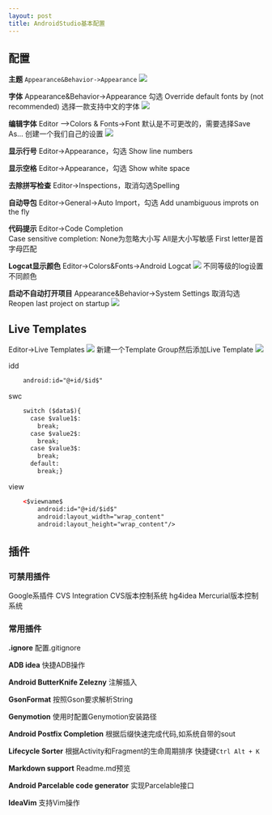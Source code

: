```yaml
---
layout: post
title: AndroidStudio基本配置
---
```

## 配置
**主题**
`Appearance&Behavior->Appearance`
![](http://upload-images.jianshu.io/upload_images/1513502-69aff608fa924f18.png?imageMogr2/auto-orient/strip%7CimageView2/2/w/1240)

**字体**
Appearance&Behavior->Appearance
勾选 Override default fonts by (not recommended)
选择一款支持中文的字体
![](http://upload-images.jianshu.io/upload_images/1513502-0da36f6b47d5614d.png?imageMogr2/auto-orient/strip%7CimageView2/2/w/1240)

**编辑字体**
Editor -->Colors & Fonts->Font
默认是不可更改的，需要选择Save As... 创建一个我们自己的设置
![](http://upload-images.jianshu.io/upload_images/1513502-135e65cdedb08401.png?imageMogr2/auto-orient/strip%7CimageView2/2/w/1240)

**显示行号**
Editor->Appearance，勾选 Show line numbers

**显示空格**
Editor->Appearance，勾选 Show white space

**去除拼写检查**
Editor->Inspections，取消勾选Spelling

**自动导包**
Editor->General->Auto Import，勾选 Add unambiguous improts on the fly

**代码提示**
Editor->Code Completion  
Case sensitive completion:
None为忽略大小写
All是大小写敏感
First letter是首字母匹配

**Logcat显示颜色**
Editor->Colors&Fonts->Android Logcat
![](http://upload-images.jianshu.io/upload_images/1513502-7751faa7ca5c95ea.png?imageMogr2/auto-orient/strip%7CimageView2/2/w/1240)
不同等级的log设置不同颜色

**启动不自动打开项目**
Appearance&Behavior->System Settings
取消勾选Reopen last project on startup
![](http://upload-images.jianshu.io/upload_images/1513502-9d23dbfaafcc10b7.png?imageMogr2/auto-orient/strip%7CimageView2/2/w/1240)

## Live Templates
Editor->Live Templates
![](http://upload-images.jianshu.io/upload_images/1513502-6c02c5a4906a707b.png?imageMogr2/auto-orient/strip%7CimageView2/2/w/1240)
新建一个Template Group然后添加Live Template
![](http://upload-images.jianshu.io/upload_images/1513502-196f74daea5fffa2.png?imageMogr2/auto-orient/strip%7CimageView2/2/w/1240)


idd
```xml
	android:id="@+id/$id$"
```
swc
```xml
	switch ($data$){    
	  case $value1$:    
	  	break;    
      case $value2$:    
      	break;    
      case $value3$:    
      	break;                
      default:    
      	break;}
```
view
```xml
	<$viewname$
        android:id="@+id/$id$"
        android:layout_width="wrap_content"
        android:layout_height="wrap_content"/>
```
## 插件
### 可禁用插件
Google系插件
CVS Integration    CVS版本控制系统
hg4idea    Mercurial版本控制系统

### 常用插件
**.ignore**
配置.gitignore

**ADB idea**
快捷ADB操作

**Android ButterKnife Zelezny**
注解插入

**GsonFormat**
按照Gson要求解析String

**Genymotion**
使用时配置Genymotion安装路径

**Android Postfix Completion**
根据后缀快速完成代码,如系统自带的sout

**Lifecycle Sorter**
根据Activity和Fragment的生命周期排序
快捷键`Ctrl Alt + K`

**Markdown support**
Readme.md预览

**Android Parcelable code generator**
实现Parcelable接口

**IdeaVim**
支持Vim操作